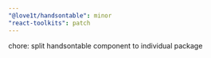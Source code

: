 ```yaml
---
"@love1t/handsontable": minor
"react-toolkits": patch
---
```


chore: split handsontable component to individual package
